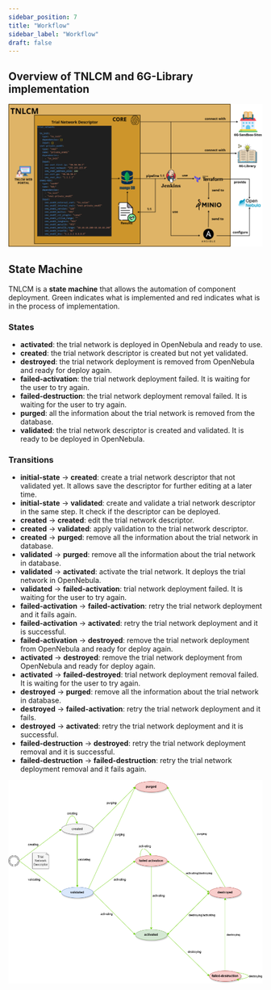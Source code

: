 ```yaml
---
sidebar_position: 7
title: "Workflow"
sidebar_label: "Workflow"
draft: false
---
```


## Overview of TNLCM and 6G-Library implementation

![overview](./images/overview.png)

## State Machine

TNLCM is a **state machine** that allows the automation of component deployment. Green indicates what is implemented and red indicates what is in the process of implementation.

### States

- **activated**: the trial network is deployed in OpenNebula and ready to use.
- **created**: the trial network descriptor is created but not yet validated.
- **destroyed**: the trial network deployment is removed from OpenNebula and ready for deploy again.
- **failed-activation**: the trial network deployment failed. It is waiting for the user to try again.
- **failed-destruction**: the trial network deployment removal failed. It is waiting for the user to try again.
- **purged**: all the information about the trial network is removed from the database.
- **validated**: the trial network descriptor is created and validated. It is ready to be deployed in OpenNebula.
<!-- - **failed-suspension**: the trial network suspension failed. It is waiting for the user to try again. -->
<!-- - **suspended**: the trial network is not in use but it is still deployed in OpenNebula. -->

### Transitions

- **initial-state** &rarr; **created**: create a trial network descriptor that not validated yet. It allows save the descriptor for further editing at a later time.
- **initial-state** &rarr; **validated**: create and validate a trial network descriptor in the same step. It check if the descriptor can be deployed.
- **created** &rarr; **created**: edit the trial network descriptor.
- **created** &rarr; **validated**: apply validation to the trial network descriptor.
- **created** &rarr; **purged**: remove all the information about the trial network in database.
- **validated** &rarr; **purged**: remove all the information about the trial network in database.
- **validated** &rarr; **activated**: activate the trial network. It deploys the trial network in OpenNebula.
- **validated** &rarr; **failed-activation**: trial network deployment failed. It is waiting for the user to try again.
- **failed-activation** &rarr; **failed-activation**: retry the trial network deployment and it fails again.
- **failed-activation** &rarr; **activated**: retry the trial network deployment and it is successful.
- **failed-activation** &rarr; **destroyed**: remove the trial network deployment from OpenNebula and ready for deploy again.
- **activated** &rarr; **destroyed**: remove the trial network deployment from OpenNebula and ready for deploy again.
- **activated** &rarr; **failed-destroyed**: trial network deployment removal failed. It is waiting for the user to try again.
- **destroyed** &rarr; **purged**: remove all the information about the trial network in database.
- **destroyed** &rarr; **failed-activation**: retry the trial network deployment and it fails.
- **destroyed** &rarr; **activated**: retry the trial network deployment and it is successful.
- **failed-destruction** &rarr; **destroyed**: retry the trial network deployment removal and it is successful.
- **failed-destruction** &rarr; **failed-destruction**: retry the trial network deployment removal and it fails again.
<!-- - **activated** &rarr; **suspended**: TODO.
- **suspended** &rarr; **activated**: TODO. -->

![stateMachine](./images/stateMachine.png)
